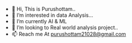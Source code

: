 - 👋 Hi, This is Purushottam..
- 👀 I’m interested in data Analysis...
- 🌱 I’m currently AI & ML
- 💞️ I’m looking to Real world analysis project..
- 📫 Reach me At purushottam21028@gmail.com

<!---
Lordporus/Lordporus is a ✨ special ✨ repository because its `README.md` (this file) appears on your GitHub profile.
You can click the Preview link to take a look at your changes.
--->
